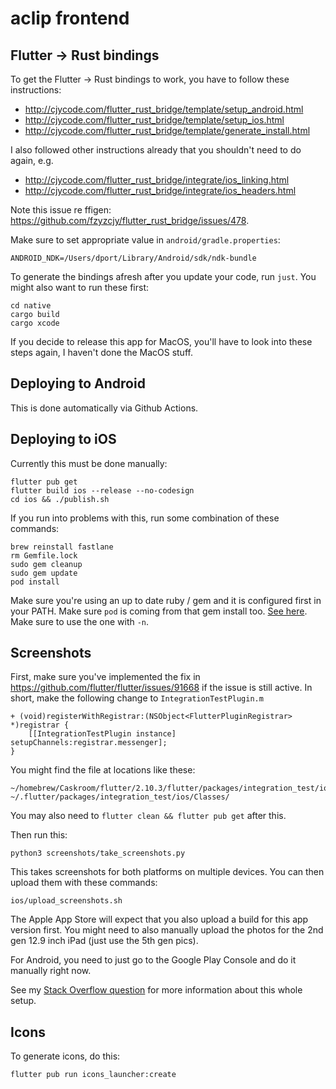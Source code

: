 # aclip frontend 

## Flutter -> Rust bindings
To get the Flutter -> Rust bindings to work, you have to follow these instructions:
- http://cjycode.com/flutter_rust_bridge/template/setup_android.html
- http://cjycode.com/flutter_rust_bridge/template/setup_ios.html
- http://cjycode.com/flutter_rust_bridge/template/generate_install.html

I also followed other instructions already that you shouldn't need to do again, e.g.
- http://cjycode.com/flutter_rust_bridge/integrate/ios_linking.html
- http://cjycode.com/flutter_rust_bridge/integrate/ios_headers.html

Note this issue re ffigen: https://github.com/fzyzcjy/flutter_rust_bridge/issues/478.

Make sure to set appropriate value in `android/gradle.properties`:
```
ANDROID_NDK=/Users/dport/Library/Android/sdk/ndk-bundle
```

To generate the bindings afresh after you update your code, run `just`. You might also want to run these first:
```
cd native
cargo build
cargo xcode
```

If you decide to release this app for MacOS, you'll have to look into these steps again, I haven't done the MacOS stuff.

## Deploying to Android
This is done automatically via Github Actions.

## Deploying to iOS
Currently this must be done manually:
```
flutter pub get
flutter build ios --release --no-codesign
cd ios && ./publish.sh
```

If you run into problems with this, run some combination of these commands:
```
brew reinstall fastlane
rm Gemfile.lock
sudo gem cleanup
sudo gem update
pod install
```
Make sure you're using an up to date ruby / gem and it is configured first in your PATH. Make sure `pod` is coming from that gem install too. [See here](https://stackoverflow.com/questions/20755044/how-do-i-install-cocoapods). Make sure to use the one with `-n`.

## Screenshots
First, make sure you've implemented the fix in https://github.com/flutter/flutter/issues/91668 if the issue is still active. In short, make the following change to `IntegrationTestPlugin.m`
```
+ (void)registerWithRegistrar:(NSObject<FlutterPluginRegistrar> *)registrar {
    [[IntegrationTestPlugin instance] setupChannels:registrar.messenger];
}
```

You might find the file at locations like these:
```
~/homebrew/Caskroom/flutter/2.10.3/flutter/packages/integration_test/ios/Classes/
~/.flutter/packages/integration_test/ios/Classes/
```

You may also need to `flutter clean && flutter pub get` after this.

Then run this:
```
python3 screenshots/take_screenshots.py
```

This takes screenshots for both platforms on multiple devices. You can then upload them with these commands:
```
ios/upload_screenshots.sh
```
The Apple App Store will expect that you also upload a build for this app version first. You might need to also manually upload the photos for the 2nd gen 12.9 inch iPad (just use the 5th gen pics).

For Android, you need to just go to the Google Play Console and do it manually right now.

See my [Stack Overflow question](https://stackoverflow.com/questions/71699078/how-to-locate-elements-in-ios-ui-test-for-flutter-fastlane-screnshots/71801310#71801310) for more information about this whole setup.

## Icons
To generate icons, do this:
```
flutter pub run icons_launcher:create
```

